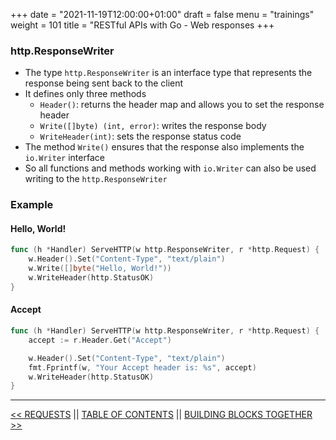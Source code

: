 +++
date = "2021-11-19T12:00:00+01:00"
draft = false
menu = "trainings"
weight = 101
title = "RESTful APIs with Go - Web responses
+++

### http.ResponseWriter

* The type `http.ResponseWriter` is an interface type that represents the response being sent back to the client
* It defines only three methods
    * `Header()`: returns the header map and allows you to set the response header
    * `Write([]byte) (int, error)`: writes the response body
    * `WriteHeader(int)`: sets the response status code
* The method `Write()` ensures that the response also implements the `io.Writer` interface
* So all functions and methods working with `io.Writer` can also be used writing to the `http.ResponseWriter`

### Example

#### Hello, World!

```go
func (h *Handler) ServeHTTP(w http.ResponseWriter, r *http.Request) {
    w.Header().Set("Content-Type", "text/plain")
    w.Write([]byte("Hello, World!"))
    w.WriteHeader(http.StatusOK)
}
```

#### Accept

```go
func (h *Handler) ServeHTTP(w http.ResponseWriter, r *http.Request) {
    accept := r.Header.Get("Accept")

    w.Header().Set("Content-Type", "text/plain")
    fmt.Fprintf(w, "Your Accept header is: %s", accept)
    w.WriteHeader(http.StatusOK)
}
```

---

[<< REQUESTS](requests.md) || [TABLE OF CONTENTS](../index.md) || [BUILDING BLOCKS TOGETHER >>](buildingblocks.md)
